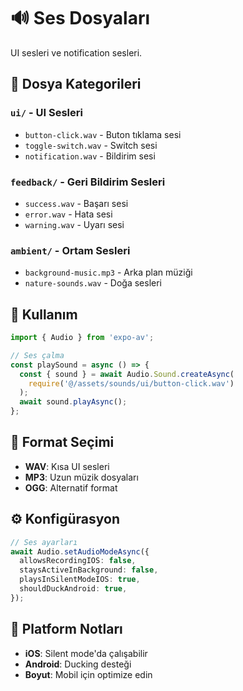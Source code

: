 # 🔊 Ses Dosyaları

UI sesleri ve notification sesleri.

## 📂 Dosya Kategorileri

### **`ui/`** - UI Sesleri
- `button-click.wav` - Buton tıklama sesi
- `toggle-switch.wav` - Switch sesi
- `notification.wav` - Bildirim sesi

### **`feedback/`** - Geri Bildirim Sesleri
- `success.wav` - Başarı sesi
- `error.wav` - Hata sesi
- `warning.wav` - Uyarı sesi

### **`ambient/`** - Ortam Sesleri
- `background-music.mp3` - Arka plan müziği
- `nature-sounds.wav` - Doğa sesleri

## 📝 Kullanım

```typescript
import { Audio } from 'expo-av';

// Ses çalma
const playSound = async () => {
  const { sound } = await Audio.Sound.createAsync(
    require('@/assets/sounds/ui/button-click.wav')
  );
  await sound.playAsync();
};
```

## 🔧 Format Seçimi

- **WAV**: Kısa UI sesleri
- **MP3**: Uzun müzik dosyaları
- **OGG**: Alternatif format

## ⚙️ Konfigürasyon

```typescript
// Ses ayarları
await Audio.setAudioModeAsync({
  allowsRecordingIOS: false,
  staysActiveInBackground: false,
  playsInSilentModeIOS: true,
  shouldDuckAndroid: true,
});
```

## 📱 Platform Notları

- **iOS**: Silent mode'da çalışabilir
- **Android**: Ducking desteği
- **Boyut**: Mobil için optimize edin

